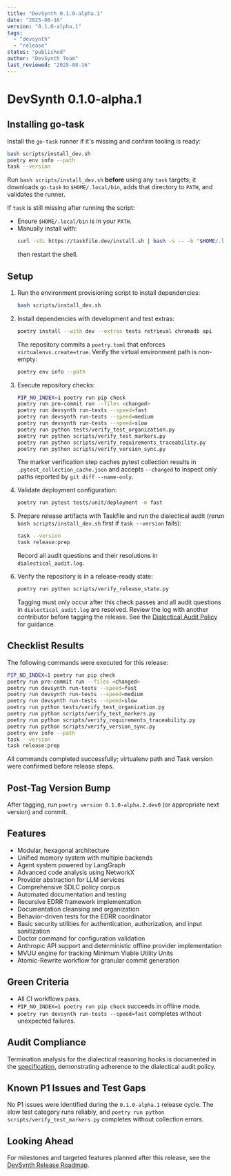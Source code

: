 ```yaml
---
title: "DevSynth 0.1.0-alpha.1"
date: "2025-08-16"
version: "0.1.0-alpha.1"
tags:
  - "devsynth"
  - "release"
status: "published"
author: "DevSynth Team"
last_reviewed: "2025-08-16"
---
```


# DevSynth 0.1.0-alpha.1

## Installing go-task

Install the `go-task` runner if it's missing and confirm tooling is ready:

```bash
bash scripts/install_dev.sh
poetry env info --path
task --version
```

Run `bash scripts/install_dev.sh` **before** using any `task` targets; it
downloads `go-task` to `$HOME/.local/bin`, adds that directory to `PATH`, and
validates the runner.

If `task` is still missing after running the script:

- Ensure `$HOME/.local/bin` is in your `PATH`.
- Manually install with:
  ```bash
  curl -sSL https://taskfile.dev/install.sh | bash -s -- -b "$HOME/.local/bin"
  ```
  then restart the shell.

## Setup

1. Run the environment provisioning script to install dependencies:
   ```bash
   bash scripts/install_dev.sh
   ```
2. Install dependencies with development and test extras:
   ```bash
   poetry install --with dev --extras tests retrieval chromadb api
   ```
   The repository commits a `poetry.toml` that enforces `virtualenvs.create=true`.
   Verify the virtual environment path is non-empty:
   ```bash
   poetry env info --path
   ```
3. Execute repository checks:
   ```bash
   PIP_NO_INDEX=1 poetry run pip check
   poetry run pre-commit run --files <changed>
   poetry run devsynth run-tests --speed=fast
   poetry run devsynth run-tests --speed=medium
   poetry run devsynth run-tests --speed=slow
   poetry run python tests/verify_test_organization.py
   poetry run python scripts/verify_test_markers.py
   poetry run python scripts/verify_requirements_traceability.py
   poetry run python scripts/verify_version_sync.py
   ```
   The marker verification step caches pytest collection results in `.pytest_collection_cache.json` and accepts `--changed` to inspect only paths reported by `git diff --name-only`.
4. Validate deployment configuration:
   ```bash
   poetry run pytest tests/unit/deployment -m fast
   ```
5. Prepare release artifacts with Taskfile and run the dialectical audit (rerun `bash scripts/install_dev.sh` first if `task --version` fails):
   ```bash
   task --version
   task release:prep
   ```
   Record all audit questions and their resolutions in `dialectical_audit.log`.

6. Verify the repository is in a release-ready state:
   ```bash
   poetry run python scripts/verify_release_state.py
   ```
   Tagging must only occur after this check passes and all audit questions in `dialectical_audit.log` are resolved.
  Review the log with another contributor before tagging the release.
  See the [Dialectical Audit Policy](../policies/dialectical_audit.md) for guidance.

## Checklist Results

The following commands were executed for this release:

```bash
PIP_NO_INDEX=1 poetry run pip check
poetry run pre-commit run --files <changed>
poetry run devsynth run-tests --speed=fast
poetry run devsynth run-tests --speed=medium
poetry run devsynth run-tests --speed=slow
poetry run python tests/verify_test_organization.py
poetry run python scripts/verify_test_markers.py
poetry run python scripts/verify_requirements_traceability.py
poetry run python scripts/verify_version_sync.py
poetry env info --path
task --version
task release:prep
```

All commands completed successfully; virtualenv path and Task version were confirmed before release steps.
## Post-Tag Version Bump
After tagging, run `poetry version 0.1.0-alpha.2.dev0` (or appropriate next version) and commit.



## Features

- Modular, hexagonal architecture
- Unified memory system with multiple backends
- Agent system powered by LangGraph
- Advanced code analysis using NetworkX
- Provider abstraction for LLM services
- Comprehensive SDLC policy corpus
- Automated documentation and testing
- Recursive EDRR framework implementation
- Documentation cleansing and organization
- Behavior-driven tests for the EDRR coordinator
- Basic security utilities for authentication, authorization, and input sanitization
- Doctor command for configuration validation
- Anthropic API support and deterministic offline provider implementation
- MVUU engine for tracking Minimum Viable Utility Units
- Atomic-Rewrite workflow for granular commit generation

## Green Criteria

- All CI workflows pass.
- `PIP_NO_INDEX=1 poetry run pip check` succeeds in offline mode.
- `poetry run devsynth run-tests --speed=fast` completes without unexpected failures.

## Audit Compliance

Termination analysis for the dialectical reasoning hooks is documented in the
[specification](../specifications/dialectical_reasoning.md#termination),
demonstrating adherence to the dialectical audit policy.

## Known P1 Issues and Test Gaps

No P1 issues were identified during the `0.1.0-alpha.1` release cycle. The slow test category runs reliably, and `poetry run python scripts/verify_test_markers.py` completes without collection errors.

## Looking Ahead

For milestones and targeted features planned after this release, see the [DevSynth Release Roadmap](roadmap.md).
